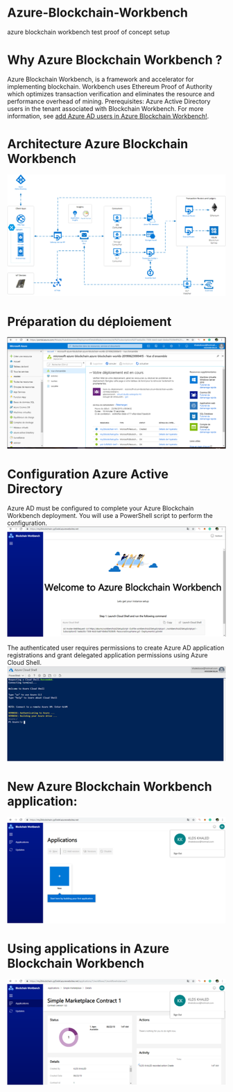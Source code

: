# Azure-Blockchain-Workbench
azure blockchain workbench test proof of concept setup
# Why  Azure Blockchain Workbench ?
Azure Blockchain Workbench, is a framework and accelerator for implementing blockchain. Workbench uses Ethereum Proof of Authority which optimizes transaction verification and eliminates the resource and performance overhead of mining.
Prerequisites:
Azure Active Directory users in the tenant associated with Blockchain Workbench. For more information, see [add Azure AD users in Azure Blockchain Workbench!](https://docs.microsoft.com/en-us/azure/blockchain/workbench/manage-users#add-azure-ad-users).

# Architecture Azure Blockchain Workbench
![Screenshot](kArchitecture.png)
# Préparation du déploiement
![Screenshot](DeploymentProg.PNG)

# Configuration Azure Active Directory 
Azure AD must be configured to complete your Azure Blockchain Workbench deployment. You will use a PowerShell script to perform the configuration.
![Screenshot](ADConfig.PNG)

The authenticated user requires permissions to create Azure AD application registrations and grant delegated application permissions
using Azure Cloud Shell.
![Screenshot](AzureCloudShell.PNG)
# New Azure Blockchain Workbench application:
![Screenshot](NewAppp.PNG)
# Using applications in Azure Blockchain Workbench
![Screenshot](newAPPs.PNG)
